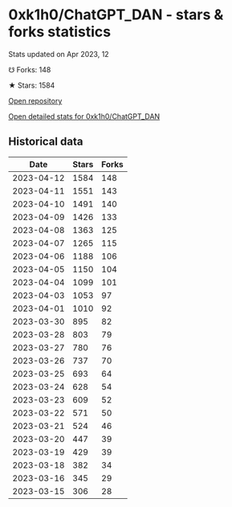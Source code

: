 # 0xk1h0/ChatGPT_DAN - stars & forks statistics

Stats updated on Apr 2023, 12

☋ Forks: 148

★ Stars: 1584

[Open repository](https://github.com/0xk1h0/ChatGPT_DAN)

[Open detailed stats for 0xk1h0/ChatGPT_DAN](https://reviewgithub.com/rep/0xk1h0/ChatGPT_DAN)

## Historical data
| Date | Stars | Forks |
|------|-------|-------|
| 2023-04-12 | 1584 | 148 | 
| 2023-04-11 | 1551 | 143 | 
| 2023-04-10 | 1491 | 140 | 
| 2023-04-09 | 1426 | 133 | 
| 2023-04-08 | 1363 | 125 | 
| 2023-04-07 | 1265 | 115 | 
| 2023-04-06 | 1188 | 106 | 
| 2023-04-05 | 1150 | 104 | 
| 2023-04-04 | 1099 | 101 | 
| 2023-04-03 | 1053 | 97 | 
| 2023-04-01 | 1010 | 92 | 
| 2023-03-30 | 895 | 82 | 
| 2023-03-28 | 803 | 79 | 
| 2023-03-27 | 780 | 76 | 
| 2023-03-26 | 737 | 70 | 
| 2023-03-25 | 693 | 64 | 
| 2023-03-24 | 628 | 54 | 
| 2023-03-23 | 609 | 52 | 
| 2023-03-22 | 571 | 50 | 
| 2023-03-21 | 524 | 46 | 
| 2023-03-20 | 447 | 39 | 
| 2023-03-19 | 429 | 39 | 
| 2023-03-18 | 382 | 34 | 
| 2023-03-16 | 345 | 29 | 
| 2023-03-15 | 306 | 28 | 

